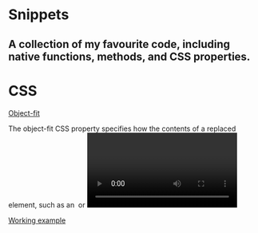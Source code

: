 # Snippets

## A collection of my favourite code, including native functions, methods, and CSS properties.

# CSS

[Object-fit](https://developer.mozilla.org/en-US/docs/Web/CSS/object-fit)

The object-fit CSS property specifies how the contents of a replaced element, such as an <img> or <video>, should be resized to fit its container.

[Working example](https://twitter.com/wesbos/status/977223833206829056)
